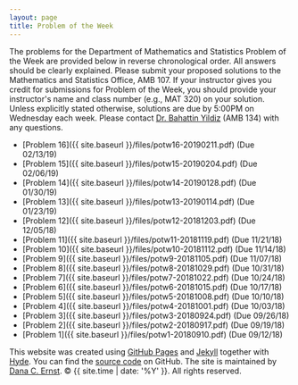 ```yaml
---
layout: page
title: Problem of the Week
---
```


The problems for the Department of Mathematics and Statistics Problem of the Week are provided below in reverse chronological order. All answers should be clearly explained.  Please submit your proposed solutions to the Mathematics and Statistics Office, AMB 107.  If your instructor gives you credit for submissions for Problem of the Week, you should provide your instructor's name and class number (e.g., MAT 320) on your solution. Unless explicitly stated otherwise, solutions are due by 5:00PM on Wednesday each week. Please contact [Dr. Bahattin Yildiz](mailto:bahattin.yildiz@nau.edu) (AMB 134) with any questions.

- [Problem 16]({{ site.baseurl }}/files/potw16-20190211.pdf) (Due 02/13/19)
- [Problem 15]({{ site.baseurl }}/files/potw15-20190204.pdf) (Due 02/06/19)
- [Problem 14]({{ site.baseurl }}/files/potw14-20190128.pdf) (Due 01/30/19)
- [Problem 13]({{ site.baseurl }}/files/potw13-20190114.pdf) (Due 01/23/19)
- [Problem 12]({{ site.baseurl }}/files/potw12-20181203.pdf) (Due 12/05/18)
- [Problem 11]({{ site.baseurl }}/files/potw11-20181119.pdf) (Due 11/21/18)
- [Problem 10]({{ site.baseurl }}/files/potw10-20181112.pdf) (Due 11/14/18)
- [Problem 9]({{ site.baseurl }}/files/potw9-20181105.pdf) (Due 11/07/18)
- [Problem 8]({{ site.baseurl }}/files/potw8-20181029.pdf) (Due 10/31/18)
- [Problem 7]({{ site.baseurl }}/files/potw7-20181022.pdf) (Due 10/24/18)
- [Problem 6]({{ site.baseurl }}/files/potw6-20181015.pdf) (Due 10/17/18)
- [Problem 5]({{ site.baseurl }}/files/potw5-20181008.pdf) (Due 10/10/18)
- [Problem 4]({{ site.baseurl }}/files/potw4-20181001.pdf) (Due 10/03/18)
- [Problem 3]({{ site.baseurl }}/files/potw3-20180924.pdf) (Due 09/26/18)
- [Problem 2]({{ site.baseurl }}/files/potw2-20180917.pdf) (Due 09/19/18)
- [Problem 1]({{ site.baseurl }}/files/potw1-20180910.pdf) (Due 09/12/18)

<p>This website was created using <a href="https://pages.github.com">GitHub Pages</a> and <a href="http://jekyllrb.com">Jekyll</a> together with <a href="http://hyde.getpoole.com">Hyde</a>. You can find the <a href="http://github.com/NAUMathStat/seminars">source code</a> on GitHub. The site is maintained by <a href="http://dcernst.github.io">Dana C. Ernst</a>. &copy; {{ site.time | date: '%Y' }}. All rights reserved.</p>
